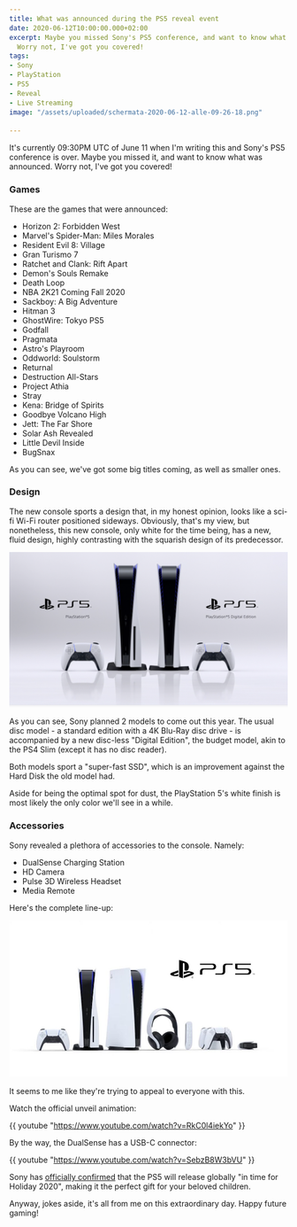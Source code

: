 ```yaml
---
title: What was announced during the PS5 reveal event
date: 2020-06-12T10:00:00.000+02:00
excerpt: Maybe you missed Sony's PS5 conference, and want to know what was announced.
  Worry not, I've got you covered!
tags:
- Sony
- PlayStation
- PS5
- Reveal
- Live Streaming
image: "/assets/uploaded/schermata-2020-06-12-alle-09-26-18.png"

---
```

It's currently 09:30PM UTC of June 11 when I'm writing this and Sony's PS5 conference is over. Maybe you missed it, and want to know what was announced. Worry not, I've got you covered!

<h3 class="title is-3">Games</h3>

These are the games that were announced:

* Horizon 2: Forbidden West
* Marvel's Spider-Man: Miles Morales
* Resident Evil 8: Village
* Gran Turismo 7
* Ratchet and Clank: Rift Apart
* Demon's Souls Remake
* Death Loop
* NBA 2K21 Coming Fall 2020
* Sackboy: A Big Adventure
* Hitman 3
* GhostWire: Tokyo PS5
* Godfall
* Pragmata
* Astro's Playroom
* Oddworld: Soulstorm
* Returnal
* Destruction All-Stars
* Project Athia
* Stray
* Kena: Bridge of Spirits
* Goodbye Volcano High
* Jett: The Far Shore
* Solar Ash Revealed
* Little Devil Inside
* BugSnax

As you can see, we've got some big titles coming, as well as smaller ones.

<h3 class="title is-3">Design</h3>

The new console sports a design that, in my honest opinion, looks like a sci-fi Wi-Fi router positioned sideways. Obviously, that's my view, but nonetheless, this new console, only white for the time being, has a new, fluid design, highly contrasting with the squarish design of its predecessor.

![Two PlayStation 5 consoles, one with a disc reader, both with a DualSense next to them](/assets/uploaded/screen-shot-2020-06-11-at-4-12-14-pm.png "PS5 models")

As you can see, Sony planned 2 models to come out this year. The usual disc model - a standard edition with a 4K Blu-Ray disc drive - is accompanied by a new disc-less "Digital Edition", the budget model, akin to the PS4 Slim (except it has no disc reader).

Both models sport a "super-fast SSD", which is an improvement against the Hard Disk the old model had.

Aside for being the optimal spot for dust, the PlayStation 5's white finish is most likely the only color we'll see in a while.

<h3 class="title is-3">Accessories</h3>

Sony revealed a plethora of accessories to the console. Namely:

* DualSense Charging Station
* HD Camera
* Pulse 3D Wireless Headset
* Media Remote

Here's the complete line-up:

![A DualSense controller, a PlayStation 5, a PlayStation 5 Digital edition, a Pulse 3D Headset, a Media Remote, a DualSense charging station and a HD camera.](/assets/uploaded/ps5-lineup.jpg "The PS5 Line-up")

It seems to me like they're trying to appeal to everyone with this.

Watch the official unveil animation:

{{ youtube "https://www.youtube.com/watch?v=RkC0l4iekYo" }}

By the way, the DualSense has a USB-C connector:

{{ youtube "https://www.youtube.com/watch?v=SebzB8W3bVU" }}

Sony has [officially confirmed](https://blog.us.playstation.com/2019/10/08/an-update-on-next-gen-playstation-5-launches-holiday-2020/) that the PS5 will release globally "in time for Holiday 2020", making it the perfect gift for your beloved children.

Anyway, jokes aside, it's all from me on this extraordinary day. Happy future gaming!